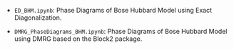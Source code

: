 - `ED_BHM.ipynb`: Phase Diagrams of Bose Hubbard Model using Exact Diagonalization.

- `DMRG_PhaseDiagrams_BHM.ipynb`: Phase Diagrams of Bose Hubbard Model using DMRG based on the Block2 package.
